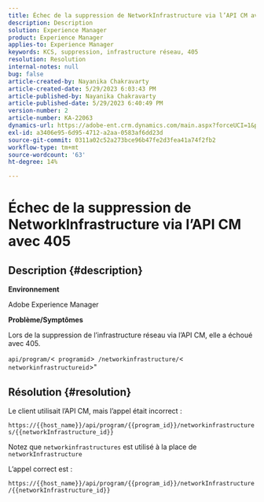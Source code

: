 ```yaml
---
title: Échec de la suppression de NetworkInfrastructure via l’API CM avec 405
description: Description
solution: Experience Manager
product: Experience Manager
applies-to: Experience Manager
keywords: KCS, suppression, infrastructure réseau, 405
resolution: Resolution
internal-notes: null
bug: false
article-created-by: Nayanika Chakravarty
article-created-date: 5/29/2023 6:03:43 PM
article-published-by: Nayanika Chakravarty
article-published-date: 5/29/2023 6:40:49 PM
version-number: 2
article-number: KA-22063
dynamics-url: https://adobe-ent.crm.dynamics.com/main.aspx?forceUCI=1&pagetype=entityrecord&etn=knowledgearticle&id=04918225-4bfe-ed11-8f6e-6045bd006793
exl-id: a3406e95-6d95-4712-a2aa-0583af6dd23d
source-git-commit: 0311a02c52a273bce96b47fe2d3fea41a74f2fb2
workflow-type: tm+mt
source-wordcount: '63'
ht-degree: 14%

---
```


# Échec de la suppression de NetworkInfrastructure via l’API CM avec 405

## Description {#description}


<b>Environnement</b>

Adobe Experience Manager

<b>Problème/Symptômes</b>

Lors de la suppression de l’infrastructure réseau via l’API CM, elle a échoué avec 405.

`api/program/`&lt;` programid`>` /networkinfrastructure/`&lt;` networkinfrastructureid`>&quot;


## Résolution {#resolution}


Le client utilisait l’API CM, mais l’appel était incorrect :

`https://{{host_name}}/api/program/{{program_id}}/networkinfrastructures/{{networkInfrastructure_id}}`

Notez que `networkinfrastructures` est utilisé à la place de `networkInfrastructure`

L’appel correct est :

`https://{{host_name}}/api/program/{{program_id}}/networkInfrastructure /{{networkInfrastructure_id}}`
